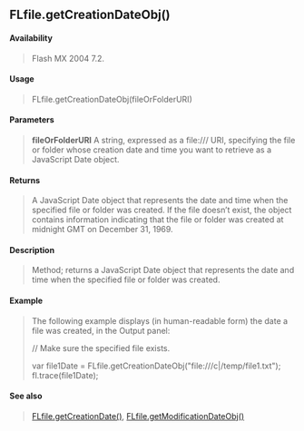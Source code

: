 ## FLfile.getCreationDateObj()

#### Availability

> Flash MX 2004 7.2.

#### Usage

> FLfile.getCreationDateObj(fileOrFolderURI)

#### Parameters

> **fileOrFolderURI** A string, expressed as a file:/// URI, specifying the file or folder whose creation date and time you want to retrieve as a JavaScript Date object.

#### Returns

> A JavaScript Date object that represents the date and time when the specified file or folder was created. If the file doesn’t exist, the object contains information indicating that the file or folder was created at midnight GMT on December 31, 1969.

#### Description

> Method; returns a JavaScript Date object that represents the date and time when the specified file or folder was created.

#### Example

> The following example displays (in human-readable form) the date a file was created, in the Output panel:
>
> // Make sure the specified file exists.
>
> var file1Date = FLfile.getCreationDateObj("file:///c\|/temp/file1.txt"); fl.trace(file1Date);

#### See also

> [FLfile.getCreationDate()](#_bookmark565), [FLfile.getModificationDateObj()](#_bookmark569)

